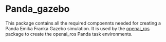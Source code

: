 ﻿# Panda_gazebo

This package contains all the required compoennts needed for creating a Panda Emika Franka
Gazebo simulation. It is used by the [openai_ros](https://bitbucket.org/rickstaa/openai_ros/src/kinetic-devel/)
package to create the openai_ros Panda task environments.
